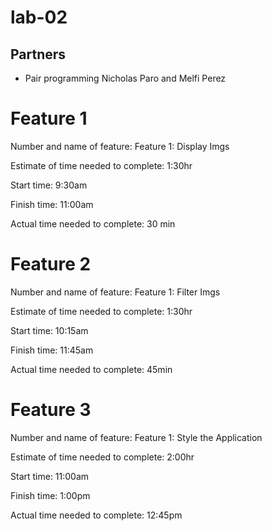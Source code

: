 # lab-02
## Partners
* Pair programming Nicholas Paro and Melfi Perez

# Feature 1
Number and name of feature: Feature 1: Display Imgs

Estimate of time needed to complete: 1:30hr

Start time: 9:30am

Finish time: 11:00am

Actual time needed to complete: 30 min

# Feature 2
Number and name of feature: Feature 1: Filter Imgs

Estimate of time needed to complete: 1:30hr

Start time: 10:15am

Finish time: 11:45am

Actual time needed to complete: 45min

# Feature 3
Number and name of feature: Feature 1: Style the Application

Estimate of time needed to complete: 2:00hr

Start time: 11:00am

Finish time: 1:00pm

Actual time needed to complete: 12:45pm
